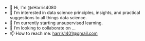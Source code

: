 - 👋 Hi, I’m @rHarris4080
- 👀 I’m interested in data science principles, insights, and practical suggestions to all things data science.
- 🌱 I’m currently starting unsupervised learning.
- 💞️ I’m looking to collaborate on ...
- 📫 How to reach me: harris1401@gmail.com

<!---
rHarris4080/rHarris4080 is a ✨ special ✨ repository because its `README.md` (this file) appears on your GitHub profile.
You can click the Preview link to take a look at your changes.
--->
